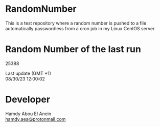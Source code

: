 # RandomNumber    
This is a test repository where a random number is pushed to a file automatically passwordless from a cron job in my Linux CentOS server    
# Random Number of the last run   
25388
      
Last update (GMT +1)    
08/30/23 12:00:02
# Developer    
Hamdy Abou El Anein   
hamdy.aea@protonmail.com
